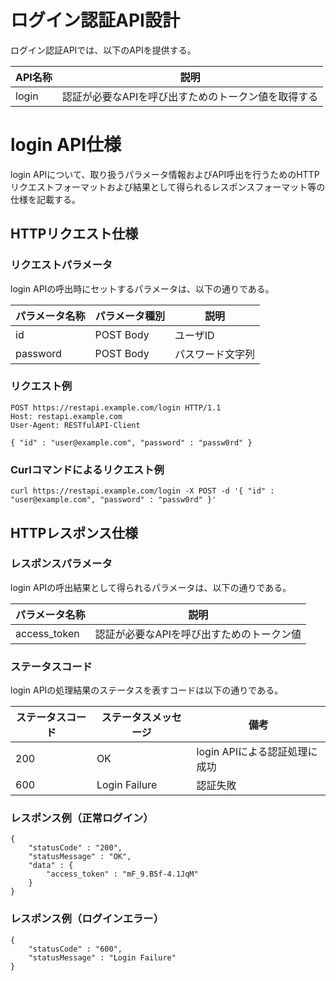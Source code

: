 # ログイン認証API設計

ログイン認証APIでは、以下のAPIを提供する。

|API名称|説明|
|---|---|
|login|認証が必要なAPIを呼び出すためのトークン値を取得する|

# login API仕様

login APIについて、取り扱うパラメータ情報およびAPI呼出を行うためのHTTPリクエストフォーマットおよび結果として得られるレスポンスフォーマット等の仕様を記載する。

## HTTPリクエスト仕様

### リクエストパラメータ

login APIの呼出時にセットするパラメータは、以下の通りである。

|パラメータ名称|パラメータ種別|説明|
|---|---|---|
|id|POST Body|ユーザID|
|password|POST Body|パスワード文字列|

### リクエスト例

```
POST https://restapi.example.com/login HTTP/1.1
Host: restapi.example.com
User-Agent: RESTfulAPI-Client

{ "id" : "user@example.com", "password" : "passw0rd" }
```

### Curlコマンドによるリクエスト例

```
curl https://restapi.example.com/login -X POST -d '{ "id" : "user@example.com", "password" : "passw0rd" }'
```

## HTTPレスポンス仕様

### レスポンスパラメータ

login APIの呼出結果として得られるパラメータは、以下の通りである。

| パラメータ名称 | 説明 |
| --- | --- |
| access_token | 認証が必要なAPIを呼び出すためのトークン値 |

### ステータスコード

login APIの処理結果のステータスを表すコードは以下の通りである。

|ステータスコード|ステータスメッセージ|備考|
|---|---|---|
|200|OK|login APIによる認証処理に成功|
|600|Login Failure|認証失敗|

### レスポンス例（正常ログイン）

```
{
    "statusCode" : "200",
    "statusMessage" : "OK",
    "data" : {
        "access_token" : "mF_9.B5f-4.1JqM"
    }
}
```

### レスポンス例（ログインエラー）

```
{
    "statusCode" : "600",
    "statusMessage" : "Login Failure"
}
```

